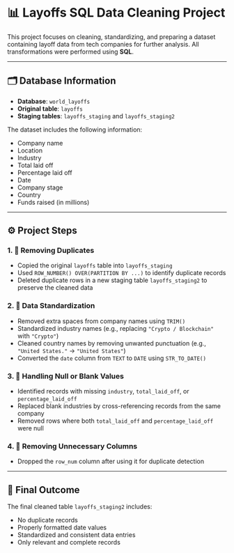 # 📊 Layoffs SQL Data Cleaning Project

This project focuses on cleaning, standardizing, and preparing a dataset containing layoff data from tech companies for further analysis. All transformations were performed using **SQL**.

---

## 🗂️ Database Information

- **Database**: `world_layoffs`
- **Original table**: `layoffs`
- **Staging tables**: `layoffs_staging` and `layoffs_staging2`

The dataset includes the following information:
- Company name
- Location
- Industry
- Total laid off
- Percentage laid off
- Date
- Company stage
- Country
- Funds raised (in millions)

---

## ⚙️ Project Steps

### 1. 🔁 Removing Duplicates

- Copied the original `layoffs` table into `layoffs_staging`
- Used `ROW_NUMBER() OVER(PARTITION BY ...)` to identify duplicate records
- Deleted duplicate rows in a new staging table `layoffs_staging2` to preserve the cleaned data

### 2. 🧹 Data Standardization

- Removed extra spaces from company names using `TRIM()`
- Standardized industry names (e.g., replacing `"Crypto / Blockchain"` with `"Crypto"`)
- Cleaned country names by removing unwanted punctuation (e.g., `"United States."` → `"United States"`)
- Converted the `date` column from `TEXT` to `DATE` using `STR_TO_DATE()`

### 3. 🚫 Handling Null or Blank Values

- Identified records with missing `industry`, `total_laid_off`, or `percentage_laid_off`
- Replaced blank industries by cross-referencing records from the same company
- Removed rows where both `total_laid_off` and `percentage_laid_off` were null

### 4. 🧯 Removing Unnecessary Columns

- Dropped the `row_num` column after using it for duplicate detection

---

## 📌 Final Outcome

The final cleaned table `layoffs_staging2` includes:
- No duplicate records
- Properly formatted date values
- Standardized and consistent data entries
- Only relevant and complete records


